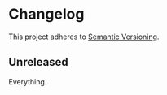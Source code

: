 # Changelog

This project adheres to [Semantic Versioning](https://semver.org/spec/v2.0.0.html).

## Unreleased

Everything.

<!-- Compare with [last published version](https://github.com/meduzen/datetime-attribute/compare/1.3.1...main). -->
